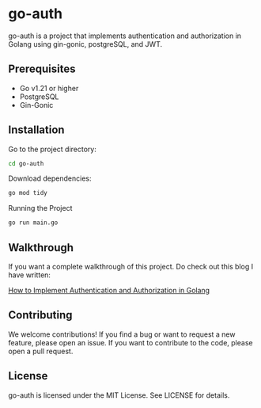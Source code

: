 # go-auth

go-auth is a project that implements authentication and authorization in Golang using gin-gonic, postgreSQL, and JWT.

## Prerequisites
- Go v1.21 or higher
- PostgreSQL
- Gin-Gonic

## Installation

Go to the project directory:

```bash
cd go-auth
```

Download dependencies:

```bash
go mod tidy
```

Running the Project

```bash
go run main.go
```

## Walkthrough

If you want a complete walkthrough of this project. Do check out this blog I have written:

[How to Implement Authentication and Authorization in Golang](https://tanmay-vaish.hashnode.dev/how-to-implement-authentication-and-authorization-in-golang)

## Contributing
We welcome contributions! If you find a bug or want to request a new feature, please open an issue. If you want to contribute to the code, please open a pull request.

## License
go-auth is licensed under the MIT License. See LICENSE for details.
